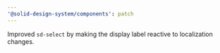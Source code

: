 ```yaml
---
'@solid-design-system/components': patch
---
```


Improved `sd-select` by making the display label reactive to localization changes.
